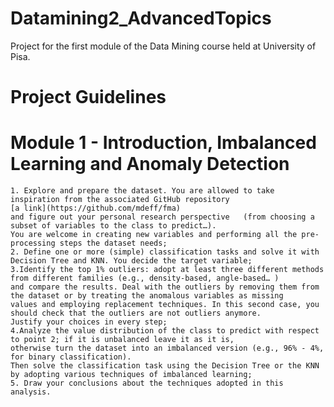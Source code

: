 # Datamining2_AdvancedTopics
Project for the first module of the Data Mining course held at University of Pisa.

# Project Guidelines
# Module 1 - Introduction, Imbalanced Learning and Anomaly Detection
    1. Explore and prepare the dataset. You are allowed to take inspiration from the associated GitHub repository 
    [a link](https://github.com/mdeff/fma)
    and figure out your personal research perspective   (from choosing a subset of variables to the class to predict…). 
    You are welcome in creating new variables and performing all the pre-processing steps the dataset needs;
    2. Define one or more (simple) classification tasks and solve it with Decision Tree and KNN. You decide the target variable;
    3.Identify the top 1% outliers: adopt at least three different methods from different families (e.g., density-based, angle-based… ) 
    and compare the results. Deal with the outliers by removing them from the dataset or by treating the anomalous variables as missing 
    values and employing replacement techniques. In this second case, you should check that the outliers are not outliers anymore. 
    Justify your choices in every step;
    4.Analyze the value distribution of the class to predict with respect to point 2; if it is unbalanced leave it as it is, 
    otherwise turn the dataset into an imbalanced version (e.g., 96% - 4%, for binary classification). 
    Then solve the classification task using the Decision Tree or the KNN by adopting various techniques of imbalanced learning;
    5. Draw your conclusions about the techniques adopted in this analysis.
